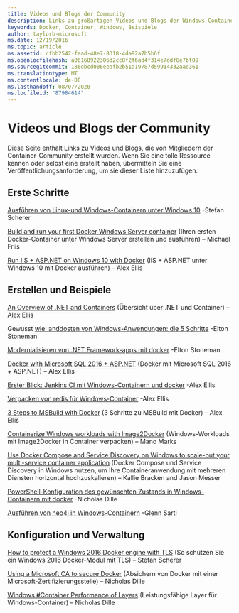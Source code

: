 ```yaml
---
title: Videos und Blogs der Community
description: Links zu großartigen Videos und Blogs der Windows-Container-Community
keywords: Docker, Container, Windows, Beispiele
author: taylorb-microsoft
ms.date: 12/19/2016
ms.topic: article
ms.assetid: cfbb2542-fead-48e7-8318-4da92a7b5b6f
ms.openlocfilehash: a06168922306d2cc8f2f6ad4f314e7ddf8e7bf09
ms.sourcegitcommit: 186ebcd006eeafb2b51a19787d59914332aad361
ms.translationtype: MT
ms.contentlocale: de-DE
ms.lasthandoff: 08/07/2020
ms.locfileid: "87984614"
---
```

# <a name="community-videos-and-blogs"></a>Videos und Blogs der Community

Diese Seite enthält Links zu Videos und Blogs, die von Mitgliedern der Container-Community erstellt wurden.  Wenn Sie eine tolle Ressource kennen oder selbst eine erstellt haben, übermitteln Sie eine Veröffentlichungsanforderung, um sie dieser Liste hinzuzufügen.

## <a name="getting-started"></a>Erste Schritte

[Ausführen von Linux-und Windows-Containern unter Windows 10](https://stefanscherer.github.io/run-linux-and-windows-containers-on-windows-10/) -Stefan Scherer

[Build and run your first Docker Windows Server container](https://blog.docker.com/2016/09/build-your-first-docker-windows-server-container/) (Ihren ersten Docker-Container unter Windows Server erstellen und ausführen) – Michael Friis

[Run IIS + ASP.NET on Windows 10 with Docker](https://blog.alexellis.io/run-iis-asp-net-on-windows-10-with-docker/) (IIS + ASP.NET unter Windows 10 mit Docker ausführen) – Alex Ellis

## <a name="building-and-examples"></a>Erstellen und Beispiele

[An Overview of .NET and Containers](https://blog.alexellis.io/docker-dotnet-containers/) (Übersicht über .NET und Container) – Alex Ellis

Gewusst [wie: anddosten von Windows-Anwendungen: die 5 Schritte](https://blog.sixeyed.com/how-to-dockerize-windows-applications/) -Elton Stoneman

[Modernialisieren von .NET Framework-apps mit docker](https://www.pluralsight.com/courses/modernizing-dotnet-framework-apps-docker?clickid=UVL20JTFpzK6UDSX5n1b5zmyUkgWUPWOz3Pjwg0&irgwc=1&mpid=1197078&utm_source=impactradius&utm_medium=digital_affiliate&utm_campaign=1197078&aid=7010a000001xAKZAA2) -Elton Stoneman

[Docker with Microsoft SQL 2016 + ASP.NET](https://blog.alexellis.io/docker-does-sql2016-aspnet/) (Docker mit Microsoft SQL 2016 + ASP.NET) – Alex Ellis

[Erster Blick: Jenkins CI mit Windows-Containern und docker](https://blog.alexellis.io/continuous-integration-docker-windows-containers/) -Alex Ellis

[Verpacken von redis für Windows-Container](https://blog.alexellis.io/packaging-windows-containers/) -Alex Ellis

[3 Steps to MSBuild with Docker](https://blog.alexellis.io/3-steps-to-msbuild-with-docker/) (3 Schritte zu MSBuild mit Docker) – Alex Ellis

[Containerize Windows workloads with Image2Docker](https://blog.docker.com/2016/10/containerize-windows-workloads-image2docker/) (Windows-Workloads mit Image2Docker in Container verpacken) – Mano Marks

[Use Docker Compose and Service Discovery on Windows to scale-out your multi-service container application](https://techcommunity.microsoft.com/t5/Containers/Use-Docker-Compose-and-Service-Discovery-on-Windows-to-scale-out/ba-p/382312) (Docker Compose und Service Discovery in Windows nutzen, um Ihre Containeranwendung mit mehreren Diensten horizontal hochzuskalieren) – Kallie Bracken and Jason Messer

[PowerShell-Konfiguration des gewünschten Zustands in Windows-Containern mit docker](https://dille.name/blog/2016/06/17/powershell-desired-state-configuration-psdsc-in-windows-containers-using-docker/) -Nicholas Dille

[Ausführen von neo4j in Windows-Containern](https://glennsarti.github.io/blog/neo4j-nano-containers) -Glenn Sarti

## <a name="configuration-and-managment"></a>Konfiguration und Verwaltung

[How to protect a Windows 2016 Docker engine with TLS](https://stefanscherer.github.io/protecting-a-windows-2016-docker-engine-with-tls/) (So schützen Sie ein Windows 2016 Docker-Modul mit TLS) – Stefan Scherer

[Using a Microsoft CA to secure Docker](https://dille.name/blog/2016/11/08/using-a-microsoft-ca-to-secure-docker/) (Absichern von Docker mit einer Microsoft-Zertifizierungsstelle) – Nicholas Dille

[Windows #Container Performance of Layers](https://dille.name/blog/2017/01/13/windows-container-performance-of-layers/) (Leistungsfähige Layer für Windows-Container) – Nicholas Dille
